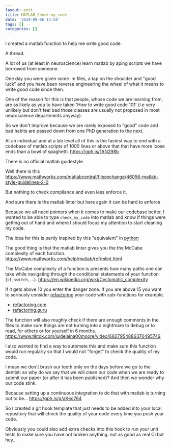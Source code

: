 ```yaml
---
layout: post
title: MATLAB_Check-my_code
date: '2019-09-06 14:58'
tags: []
categories: []
---
```


I created a matlab function to help me write good code.

A thread.



A lot of us (at least in neuroscience) learn matlab by aping scripts we have borrowed from someone.

One day you were given some .m files, a tap on the shoulder and "good luck" and you have been reverse
engineering the wheel of what it means to write good code since then.

One of the reason for this is that people, whose code we are learning from, are as likely as you to have taken
'How to write good code 101' (i.e very unlikely but don't feel bad those classes are usually not
proposed in most neuroscience departments anyway).

So we don't improve because we are rarely exposed to "good" code and bad habits are passed down from one PhD generation to the next.

At an individual and at a lab level all of this is the fastest way to end with a codebase of matlab scripts of 1000 lines or above that that have more loose ends than a bowl of spaghetti.
https://gph.is/1AN298b






There is no official matlab guidestyle.

Well there is this
https://www.mathworks.com/matlabcentral/fileexchange/46056-matlab-style-guidelines-2-0

But nothing to check compliance and even less enforce it.

And sure there is the matlab linter but here again it can be hard to enforce



Because we all need pointers when it comes to make our codebase better, I wanted to be able to type `check_my_code` into matlab and know if things were getting out of hand and where I should focus my attention to start cleaning my code.

The idea for this is partly inspired by this "equivalent" in [python](https://github.com/PyCQA/mccabe)

The good thing is that the matlab linter gives you the the McCabe complexity of each function.
https://www.mathworks.com/help/matlab/ref/mlint.html

The McCabe complexity of a function is presents how many paths one can take while navigating through
the conditional statements of your function (`if`, `switch`, ...).
https://en.wikipedia.org/wiki/Cyclomatic_complexity


If it gets above 10 you enter the
danger zone. If you are above 15 you want to seriously consider
[refactoring](https://en.wikipedia.org/wiki/Code_refactoring) your code with sub-functions for example.
-   [refactoring.com](https://refactoring.com/)
-   [refactoring.guru](https://refactoring.guru/refactoring)



The function will also roughly check if there are enough comments in the files to make sure
things are not turning into a nightmare to debug or to read, for others or for yourself in 6 months.
https://www.tiktok.com/@delaina00moore/video/6827954886370495749


I also wanted to find a way to automate this and make sure this function would run regularly so that I would not "forget" to check the quality of my code.

I mean we don't brush our teeth only on the days before we go to the dentist: so why do we say that we will clean our code when we are ready to submit our paper (or after it has been published)? And then we wonder why our code stink.

Because setting up a continuous integration to do that with matlab is turning out to be...
https://gph.is/g/aKeo764

So I created a git hook template that just needs to be added into your local repository that will check the quality of your code every time you push your code.

Obviously you could also add extra checks into this hook to run your unit tests to make sure you have not broken anything: not as good as real CI but hey...
